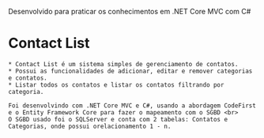 Desenvolvido para praticar os conhecimentos em .NET Core MVC com C#

# Contact List

    * Contact List é um sistema simples de gerenciamento de contatos.
    * Possui as funcionalidades de adicionar, editar e remover categorias e contatos.
    * Listar todos os contatos e listar os contatos filtrando por categoria.
    
    Foi desenvolvindo com .NET Core MVC e C#, usando a abordagem CodeFirst e o Entity Framework Core para fazer o mapeamento com o SGBD <br>
    O SGBD usado foi o SQLServer e conta com 2 tabelas: Contatos e Categorias, onde possui orelacionamento 1 - n.
